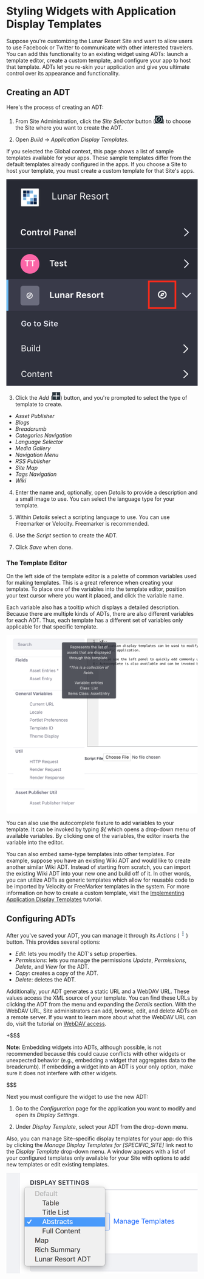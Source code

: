 # Styling Widgets with Application Display Templates [](id=styling-widgets-with-application-display-templates)

Suppose you're customizing the Lunar Resort Site and want to allow users to use 
Facebook or Twitter to communicate with other interested travelers. You can add
this functionality to an existing widget using ADTs: launch a template editor,
create a custom template, and configure your app to host that template. ADTs
let you re-skin your application and give you ultimate control over its
appearance and functionality.

## Creating an ADT [](id=creating-an-adt)

Here's the process of creating an ADT:

1.  From Site Administration, click the *Site Selector* button 
    (![Compass](../../../../../images/icon-compass.png)) to choose the Site where you
    want to create the ADT. 
 
2.  Open *Build* &rarr; *Application Display Templates*. 
 
If you selected the Global context, this page shows a list of sample templates
available for your apps. These sample templates differ from the default
templates already configured in the apps. If you choose a Site to host your
template, you must create a custom template for that Site's apps.

![Figure 1: The Site Administration dropdown menu lets you choose the context in which your application display template resides.](../../../../../images/context-selector.png)

3.  Click the *Add*
    (![Add](../../../../../images/icon-add-app.png)) button, and you're 
    prompted to select the type of template to create.

- *Asset Publisher*
- *Blogs*
- *Breadcrumb*
- *Categories Navigation*
- *Language Selector*
- *Media Gallery*
- *Navigation Menu*
- *RSS Publisher*
- *Site Map*
- *Tags Navigation*
- *Wiki*

4.  Enter the name and, optionally, open *Details* to provide a description and
    a small image to use. You can select the language type for your template.
 
5.  Within *Details* select a scripting language to use. You can use Freemarker
    or Velocity. Freemarker is recommended. 
 
6.  Use the *Script* section to create the ADT.

7.  Click *Save* when done.

### The Template Editor [](id=the-template-editor)

On the left side of the template editor is a palette of common variables used
for making templates. This is a great reference when creating your template. To
place one of the variables into the template editor, position your text cursor
where you want it placed, and click the variable name.

Each variable also has a tooltip which displays a detailed description. Because
there are multiple kinds of ADTs, there are also different variables for each
ADT. Thus, each template has a different set of variables only applicable for
that specific template. 

![Figure 2: Liferay offers a versatile script editor to customize your ADT.](../../../../../images/adt-script-editor.png)

You can also use the autocomplete feature to add variables to your template. It
can be invoked by typing *${* which opens a drop-down menu of available
variables. By clicking one of the variables, the editor inserts the variable
into the editor.

You can also embed same-type templates into other templates. For example,
suppose you have an existing Wiki ADT and would like to create another similar
Wiki ADT. Instead of starting from scratch, you can import the existing Wiki ADT
into your new one and build off of it. In other words, you can utilize ADTs as
generic templates which allow for reusable code to be imported by Velocity or
FreeMarker templates in the system. For more information on how to create
a custom template, visit the 
[Implementing Application Display Templates](/develop/tutorials/-/knowledge_base/7-1/implementing-application-display-templates)
tutorial.

## Configuring ADTs [](id=configuring-adts)

After you've saved your ADT, you can manage it through its *Actions*
(![Actions](../../../../../images/icon-actions.png)) button. This provides
several options:

- *Edit*: lets you modify the ADT's setup properties.
- *Permissions*: lets you manage the permissions *Update*, *Permissions*,
  *Delete*, and *View* for the ADT.
- *Copy*: creates a copy of the ADT.
- *Delete*: deletes the ADT.

Additionally, your ADT generates a static URL and a WebDAV URL. These values
access the XML source of your template. You can find these URLs by clicking the
ADT from the menu and expanding the *Details* section. With the WebDAV URL, Site
administrators can add, browse, edit, and delete ADTs on a remote server. If you
want to learn more about what the WebDAV URL can do, visit the tutorial on
[WebDAV access](/discover/portal/-/knowledge_base/7-1/publishing-files#desktop-access-to-documents-and-media).

+$$$

**Note:** Embedding widgets into ADTs, although possible, is not recommended
because this could cause conflicts with other widgets or unexpected behavior 
(e.g., embedding a widget that aggregates data to the breadcrumb). If embedding 
a widget into an ADT is your only option, make sure it does not interfere with 
other widgets.

$$$

Next you must configure the widget to use the new ADT:

1.  Go to the *Configuration* page for the application you want to modify and
    open its *Display Settings*.

2.  Under *Display Template*, select your ADT from the drop-down menu.

Also, you can manage Site-specific display templates for your app: do this by 
clicking the *Manage Display Templates for [SPECIFIC_SITE]* link next to the
*Display Template* drop-down menu. A window appears with a list of your
configured templates only available for your Site with options to add new
templates or edit existing templates.

![Figure 3: In the *Configuration* menu of an app, you can edit and manage available ADTs.](../../../../../images/adt-configuration.png)
